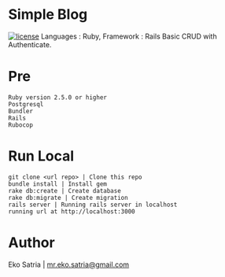 # Simple Blog
 [![license](https://img.shields.io/github/license/mashape/apistatus.svg)]() 
Languages : Ruby, Framework : Rails
Basic CRUD with Authenticate.  

# Pre
    Ruby version 2.5.0 or higher
    Postgresql
    Bundler
    Rails
    Rubocop
    
# Run Local
  
    git clone <url repo> | Clone this repo
    bundle install | Install gem
    rake db:create | Create database
    rake db:migrate | Create migration
    rails server | Running rails server in localhost
    running url at http://localhost:3000

# Author
Eko Satria | mr.eko.satria@gmail.com
